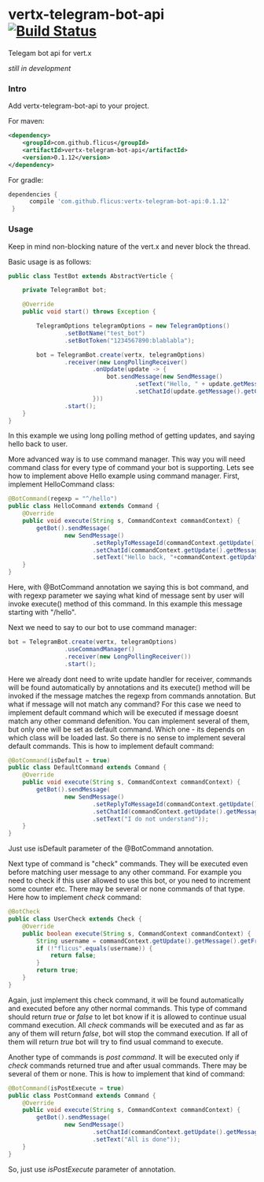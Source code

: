 # vertx-telegram-bot-api [![Build Status](https://travis-ci.org/flicus/vertx-telegram-bot-api.png)](https://travis-ci.org/flicus/vertx-telegram-bot-api)
Telegam bot api for vert.x 

*still in development*

### Intro
Add vertx-telegram-bot-api to your project. 

For maven:
 ```xml
 <dependency>
     <groupId>com.github.flicus</groupId>
     <artifactId>vertx-telegram-bot-api</artifactId>
     <version>0.1.12</version>
 </dependency>
 ```
For gradle:
 ```groovy
 dependencies {
       compile 'com.github.flicus:vertx-telegram-bot-api:0.1.12'
  }
 ```
  ### Usage
  Keep in mind non-blocking nature of the vert.x and never block the thread. 
  
  Basic usage is as follows:
  ```java
 public class TestBot extends AbstractVerticle {
  
      private TelegramBot bot;
  
      @Override
      public void start() throws Exception {
  
          TelegramOptions telegramOptions = new TelegramOptions()
                  .setBotName("test_bot")
                  .setBotToken("1234567890:blablabla");
  
          bot = TelegramBot.create(vertx, telegramOptions)
                  .receiver(new LongPollingReceiver()
                          .onUpdate(update -> {
                              bot.sendMessage(new SendMessage()
                                      .setText("Hello, " + update.getMessage().getFrom().getUsername())
                                      .setChatId(update.getMessage().getChatId()));
                          }))
                  .start();
      }
  }
```
  In this example we using long polling method of getting updates, and saying hello back to user.
  
  More advanced way is to use command manager. This way you will need command class for every type of command your bot is supporting. Lets see how to implement above Hello example using command manager. First, implement HelloCommand class:
  ```java
  @BotCommand(regexp = "^/hello")
  public class HelloCommand extends Command {
      @Override
      public void execute(String s, CommandContext commandContext) {
          getBot().sendMessage(
                  new SendMessage()
                          .setReplyToMessageId(commandContext.getUpdate().getMessage().getMessageId())
                          .setChatId(commandContext.getUpdate().getMessage().getChatId())
                          .setText("Hello back, "+commandContext.getUpdate().getMessage().getFrom().getUsername()));
      }
  }
```
Here, with @BotCommand annotation we saying this is bot command, and with regexp parameter we saying what kind of message sent by user will invoke execute() method of this command.
In this example this message starting with "/hello".

Next we need to say to our bot to use command manager:
```java
bot = TelegramBot.create(vertx, telegramOptions)
                .useCommandManager()
                .receiver(new LongPollingReceiver())
                .start();
```
Here we already dont need to write update handler for receiver, commands will be found automatically by annotations and its execute() method will be invoked if the message matches the regexp from commands annotation. But what if message will not match any command? For this case we need to implement default command which will be executed if message doesnt match any other command defenition. You can implement several of them, but only one will be set as default command. Which one - its depends on which class will be loaded last. So there is no sense to implement several default commands. This is how to implement default command: 
```java
@BotCommand(isDefault = true)
public class DefaultCommand extends Command {
    @Override
    public void execute(String s, CommandContext commandContext) {
        getBot().sendMessage(
                new SendMessage()
                        .setReplyToMessageId(commandContext.getUpdate().getMessage().getMessageId())
                        .setChatId(commandContext.getUpdate().getMessage().getChatId())
                        .setText("I do not understand"));
    }
}
```
Just use isDefault parameter of the @BotCommand annotation.

Next type of command is "check" commands. They will be executed even before matching user message to any other command. For example you need to check if this user allowed to use this bot, or you need to increment some counter etc. There may be several or none commands of that type. Here how to implement *check* command:
```java
@BotCheck
public class UserCheck extends Check {
    @Override
    public boolean execute(String s, CommandContext commandContext) {
        String username = commandContext.getUpdate().getMessage().getFrom().getUsername();
        if (!"flicus".equals(username)) {
            return false;
        }
        return true;
    }
}
```
Again, just implement this check command, it will be found automatically and executed before any other normal commands. This type of command should return *true* or *false* to let bot know if it is allowed to continue usual command execution. All *check* commands will be executed and as far as any of them will return *false*, bot will stop the command execution. If all of them will return *true* bot will try to find usual command to execute.
 
Another type of commands is *post command*. It will be executed only if *check* commands returned true and after usual commands. There may be several of them or none. This is how to implement that kind of command:
```java
@BotCommand(isPostExecute = true)
public class PostCommand extends Command {
    @Override
    public void execute(String s, CommandContext commandContext) {
        getBot().sendMessage(
                new SendMessage()
                        .setChatId(commandContext.getUpdate().getMessage().getChatId())
                        .setText("All is done"));
    }
}
```
So, just use *isPostExecute* parameter of annotation.
  
  

